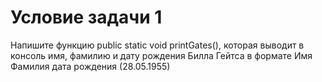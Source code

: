# Условие задачи 1
Напишите функцию public static void printGates(), которая выводит в консоль имя, фамилию и дату рождения Билла Гейтса в формате Имя Фамилия дата рождения (28.05.1955)